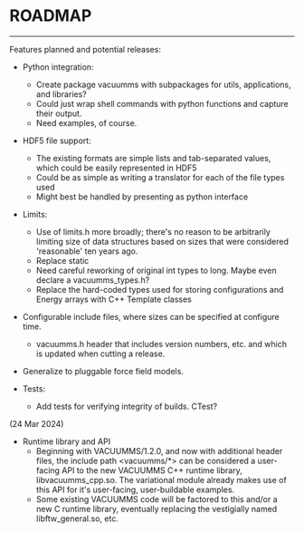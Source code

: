 # ROADMAP

---

Features planned and potential releases:

- Python integration:
  - Create package vacuumms with subpackages for utils, applications, and libraries? 
  - Could just wrap shell commands with python functions and capture their output.
  - Need examples, of course.

- HDF5 file support:
  - The existing formats are simple lists and tab-separated values, which could be easily represented in HDF5
  - Could be as simple as writing a translator for each of the file types used
  - Might best be handled by presenting as python interface

- Limits:
  - Use of limits.h more broadly; there's no reason to be arbitrarily limiting size of data structures based on sizes that were considered 'reasonable' ten years ago.
  - Replace static 
  - Need careful reworking of original int types to long. Maybe even declare a vacuumms_types.h? 
  - Replace the hard-coded types used for storing configurations and Energy arrays with C++ Template classes 

- Configurable include files, where sizes can be specified at configure time.
  - vacuumms.h header that includes version numbers, etc. and which is updated when cutting a release.

- Generalize to pluggable force field models.

- Tests:
  - Add tests for verifying integrity of builds. CTest?

(24 Mar 2024)
- Runtime library and API
  - Beginning with VACUUMMS/1.2.0, and now with additional header files, the include path <vacuumms/*> can be considered a user-facing API to the new VACUUMMS C++ runtime library, libvacuumms_cpp.so. The variational module already makes use of this API for it's user-facing, user-buildable examples.
  - Some existing VACUUMMS code will be factored to this and/or a new C runtime library, eventually replacing the vestigially named libftw_general.so, etc. 


